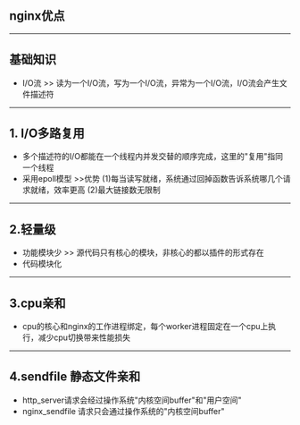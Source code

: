 ﻿## nginx优点 ##
----------
## 基础知识 ##
 - I/O流 >> 读为一个I/O流，写为一个I/O流，异常为一个I/O流，I/O流会产生文件描述符
 ----------
## 1. I/O多路复用 ##
 - 多个描述符的I/O都能在一个线程内并发交替的顺序完成，这里的"复用"指同一个线程
 - 采用epoll模型 >>优势
    (1)每当读写就绪，系统通过回掉函数告诉系统哪几个请求就绪，效率更高
    (2)最大链接数无限制
 
----------
## 2.轻量级 ##
 - 功能模块少 >> 源代码只有核心的模块，非核心的都以插件的形式存在
 - 代码模块化

----------
## 3.cpu亲和 ##
 - cpu的核心和nginx的工作进程绑定，每个worker进程固定在一个cpu上执行，减少cpu切换带来性能损失


 ----------
## 4.sendfile 静态文件亲和 ##
 - http_server请求会经过操作系统"内核空间buffer"和"用户空间"
 - nginx_sendfile 请求只会通过操作系统的"内核空间buffer"
